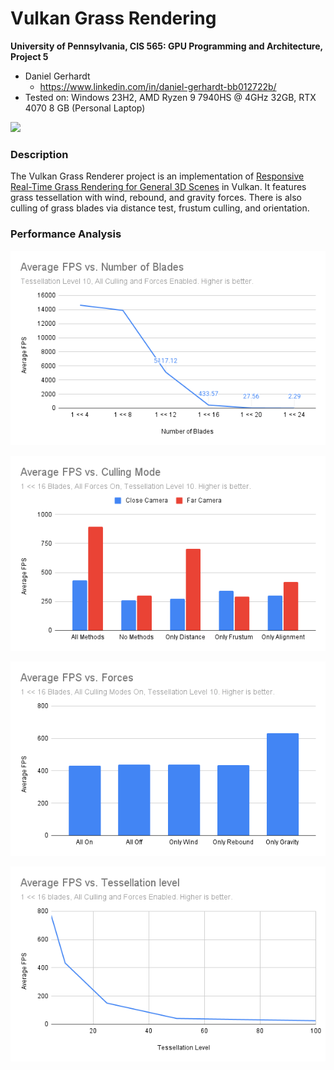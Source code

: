 Vulkan Grass Rendering
==================================

**University of Pennsylvania, CIS 565: GPU Programming and Architecture, Project 5**

* Daniel Gerhardt
  * https://www.linkedin.com/in/daniel-gerhardt-bb012722b/
* Tested on: Windows 23H2, AMD Ryzen 9 7940HS @ 4GHz 32GB, RTX 4070 8 GB (Personal Laptop)

![](img/grass_demo.gif)

### Description

The Vulkan Grass Renderer project is an implementation of [Responsive Real-Time Grass Rendering for General 3D Scenes](https://www.cg.tuwien.ac.at/research/publications/2017/JAHRMANN-2017-RRTG/JAHRMANN-2017-RRTG-draft.pdf) in Vulkan. It features grass tessellation with wind, rebound, and gravity forces. There is also culling of grass blades via distance test, frustum culling, and orientation.

### Performance Analysis

![](img/bladeschart.png)

![](img/cullingchart.png)

![](img/forceschart.png)

![](img/tesschart.png)

